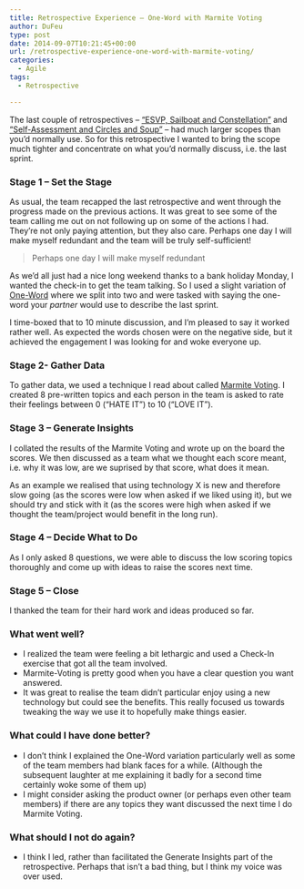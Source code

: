 ```yaml
---
title: Retrospective Experience – One-Word with Marmite Voting
author: DuFeu
type: post
date: 2014-09-07T10:21:45+00:00
url: /retrospective-experience-one-word-with-marmite-voting/
categories:
  - Agile
tags:
  - Retrospective

---
```

The last couple of retrospectives &#8211; [&#8220;ESVP, Sailboat and Constellation&#8221;][1] and [&#8220;Self-Assessment and Circles and Soup&#8221;][2] &#8211; had much larger scopes than you&#8217;d normally use. So for this retrospective I wanted to bring the scope much tighter and concentrate on what you&#8217;d normally discuss, i.e. the last sprint.

### Stage 1 &#8211; Set the Stage

As usual, the team recapped the last retrospective and went through the progress made on the previous actions. It was great to see some of the team calling me out on not following up on some of the actions I had. They&#8217;re not only paying attention, but they also care. Perhaps one day I will make myself redundant and the team will be truly self-sufficient!

> Perhaps one day I will make myself redundant 

As we&#8217;d all just had a nice long weekend thanks to a bank holiday Monday, I wanted the check-in to get the team talking. So I used a slight variation of [One-Word][3] where we split into two and were tasked with saying the one-word your _partner_ would use to describe the last sprint.

I time-boxed that to 10 minute discussion, and I&#8217;m pleased to say it worked rather well. As expected the words chosen were on the negative side, but it achieved the engagement I was looking for and woke everyone up.

### Stage 2- Gather Data

To gather data, we used a technique I read about called [Marmite Voting][4]​. I created 8 pre-written topics and each person in the team is asked to rate their feelings between 0 (&#8220;HATE IT&#8221;) to 10 (&#8220;LOVE IT&#8221;).

### Stage 3 &#8211; Generate Insights

I collated the results of the Marmite Voting and wrote up on the board the scores. We then discussed as a team what we thought each score meant, i.e. why it was low, are we suprised by that score, what does it mean.

As an example we realised that using technology X is new and therefore slow going (as the scores were low when asked if we liked using it), but we should try and stick with it (as the scores were high when asked if we thought the team/project would benefit in the long run).

### Stage 4 &#8211; Decide What to Do

As I only asked 8 questions, we were able to discuss the low scoring topics thoroughly and come up with ideas to raise the scores next time.

### Stage 5 &#8211; Close

I thanked the team for their hard work and ideas produced so far.

### What went well?

  * I realized the team were feeling a bit lethargic and used a Check-In exercise that got all the team involved.
  * Marmite-Voting is pretty good when you have a clear question you want answered.
  * It was great to realise the team didn&#8217;t particular enjoy using a new technology but could see the benefits. This really focused us towards tweaking the way we use it to hopefully make things easier.

### What could I have done better?

  * I don&#8217;t think I explained the One-Word variation particularly well as some of the team members had blank faces for a while. (Although the subsequent laughter at me explaining it badly for a second time certainly woke some of them up)
  * I might consider asking the product owner (or perhaps even other team members) if there are any topics they want discussed the next time I do Marmite Voting.

### What should I not do again?

  * I think I led, rather than facilitated the Generate Insights part of the retrospective. Perhaps that isn&#8217;t a bad thing, but I think my voice was over used.

 [1]: http://localhost:8000/empty/scrum-retrospective-experience-esvp-sailboat-and-constellation/
 [2]: http://localhost:8000/empty/retrospective-experience-self-assessment-plus-circles-and-soup/
 [3]: http://www.funretrospectives.com/one-word/
 [4]: http://scrumandkanban.co.uk/tag/marmite-voting/